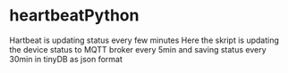 # heartbeatPython
Hartbeat is updating status every few minutes
Here the skript is updating the device status to MQTT broker every 5min and saving status every 30min in tinyDB as json format
